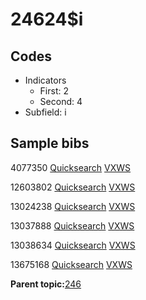 # 24624$i

## Codes

-   Indicators
    -   First: 2
    -   Second: 4
-   Subfield: i

## Sample bibs

4077350 [Quicksearch](https://search.library.yale.edu/catalog/4077350) [VXWS](http://prodorbis.library.yale.edu:7014/vxws/GetHoldingsService?bibId=4077350)

12603802 [Quicksearch](https://search.library.yale.edu/catalog/12603802) [VXWS](http://prodorbis.library.yale.edu:7014/vxws/GetHoldingsService?bibId=12603802)

13024238 [Quicksearch](https://search.library.yale.edu/catalog/13024238) [VXWS](http://prodorbis.library.yale.edu:7014/vxws/GetHoldingsService?bibId=13024238)

13037888 [Quicksearch](https://search.library.yale.edu/catalog/13037888) [VXWS](http://prodorbis.library.yale.edu:7014/vxws/GetHoldingsService?bibId=13037888)

13038634 [Quicksearch](https://search.library.yale.edu/catalog/13038634) [VXWS](http://prodorbis.library.yale.edu:7014/vxws/GetHoldingsService?bibId=13038634)

13675168 [Quicksearch](https://search.library.yale.edu/catalog/13675168) [VXWS](http://prodorbis.library.yale.edu:7014/vxws/GetHoldingsService?bibId=13675168)

**Parent topic:**[246](../../tags/246/246.md)

